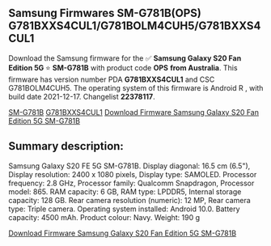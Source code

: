 <h2>Samsung Firmwares SM-G781B(OPS) G781BXXS4CUL1/G781BOLM4CUH5/G781BXXS4CUL1</h2>
Download the Samsung firmware for the ✅ <strong>Samsung Galaxy S20 Fan Edition 5G </strong> ⭐ <strong>SM-G781B</strong> with product code <strong>OPS</strong> <strong> from Australia</strong>. This firmware has version number PDA <strong>G781BXXS4CUL1</strong> and CSC G781BOLM4CUH5. The operating system of this firmware is Android R , with build date 2021-12-17. Changelist <strong>22378117</strong>.


[SM-G781B](https://samfirm.shop/samsung/model/SM-G781B)
[G781BXXS4CUL1](https://samfirm.shop/samsung/pda/G781BXXS4CUL1)
[Download Firmware Samsung Galaxy S20 Fan Edition 5G SM-G781B](https://samfirm.shop/samsung/firmware/483391)
<h2>Summary description:</h2>
<p>Samsung Galaxy S20 FE 5G SM-G781B. Display diagonal: 16.5 cm (6.5"), Display resolution: 2400 x 1080 pixels, Display type: SAMOLED. Processor frequency: 2.8 GHz, Processor family: Qualcomm Snapdragon, Processor model: 865. RAM capacity: 6 GB, RAM type: LPDDR5, Internal storage capacity: 128 GB. Rear camera resolution (numeric): 12 MP, Rear camera type: Triple camera. Operating system installed: Android 10.0. Battery capacity: 4500 mAh. Product colour: Navy. Weight: 190 g</p>


[Download Firmware Samsung Galaxy S20 Fan Edition 5G SM-G781B](https://samfirm.shop/samsung/firmware/483391)
